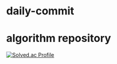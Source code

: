 # daily-commit    

# algorithm repository
[![Solved.ac Profile](http://mazassumnida.wtf/api/v2/generate_badge?boj=rkduddl1717)](https://solved.ac/rkduddl1717/)
